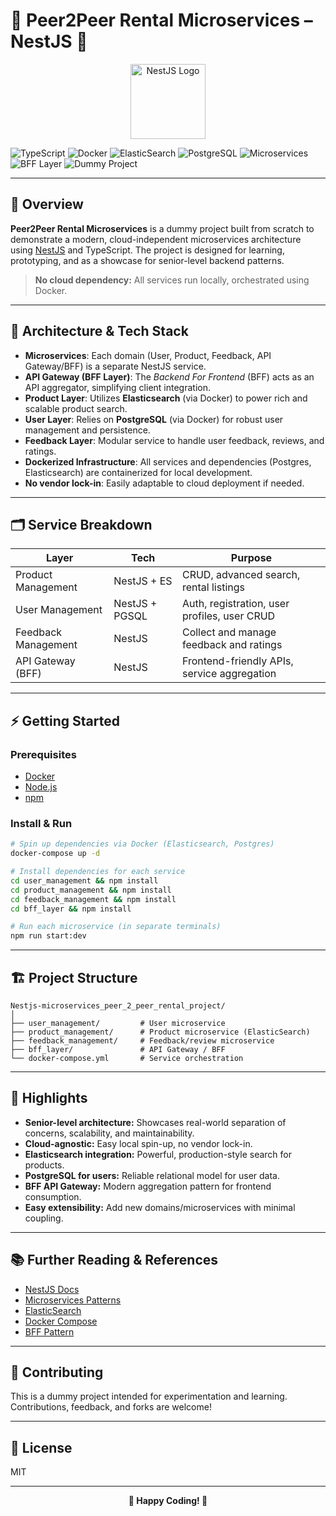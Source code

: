 # 🎉 Peer2Peer Rental Microservices – NestJS 🚀

<div align="center">
  <img src="https://nestjs.com/img/logo-small.svg" alt="NestJS Logo" width="120"/>
</div>

![TypeScript](https://img.shields.io/badge/language-Typescript-blue?style=flat-square)
![Docker](https://img.shields.io/badge/infra-Docker-blueviolet?logo=docker)
![ElasticSearch](https://img.shields.io/badge/search-ElasticSearch-yellow?logo=elasticsearch)
![PostgreSQL](https://img.shields.io/badge/database-PostgreSQL-316192?logo=postgresql)
![Microservices](https://img.shields.io/badge/architecture-Microservices-brightgreen?logo=nestjs)
![BFF Layer](https://img.shields.io/badge/API%20Gateway-BFF%20Layer-red?logo=nestjs)
![Dummy Project](https://img.shields.io/badge/Dummy%20Project-Yes-lightgrey?style=flat-square)

---

## 🌟 Overview

**Peer2Peer Rental Microservices** is a dummy project built from scratch to demonstrate a modern, cloud-independent microservices architecture using [NestJS](https://nestjs.com/) and TypeScript. The project is designed for learning, prototyping, and as a showcase for senior-level backend patterns.

> **No cloud dependency:** All services run locally, orchestrated using Docker.

---

## 🧩 Architecture & Tech Stack

- **Microservices**: Each domain (User, Product, Feedback, API Gateway/BFF) is a separate NestJS service.
- **API Gateway (BFF Layer)**: The _Backend For Frontend_ (BFF) acts as an API aggregator, simplifying client integration.
- **Product Layer**: Utilizes **Elasticsearch** (via Docker) to power rich and scalable product search.
- **User Layer**: Relies on **PostgreSQL** (via Docker) for robust user management and persistence.
- **Feedback Layer**: Modular service to handle user feedback, reviews, and ratings.
- **Dockerized Infrastructure**: All services and dependencies (Postgres, Elasticsearch) are containerized for local development.
- **No vendor lock-in**: Easily adaptable to cloud deployment if needed.

---

## 🗂️ Service Breakdown

| Layer               | Tech           | Purpose                                                    |
|---------------------|----------------|------------------------------------------------------------|
| Product Management  | NestJS + ES    | CRUD, advanced search, rental listings                      |
| User Management     | NestJS + PGSQL | Auth, registration, user profiles, user CRUD                |
| Feedback Management | NestJS         | Collect and manage feedback and ratings                     |
| API Gateway (BFF)   | NestJS         | Frontend-friendly APIs, service aggregation                 |

---

## ⚡ Getting Started

### Prerequisites

- [Docker](https://www.docker.com/)
- [Node.js](https://nodejs.org/)
- [npm](https://www.npmjs.com/)

### Install & Run

```bash
# Spin up dependencies via Docker (Elasticsearch, Postgres)
docker-compose up -d

# Install dependencies for each service
cd user_management && npm install
cd product_management && npm install
cd feedback_management && npm install
cd bff_layer && npm install

# Run each microservice (in separate terminals)
npm run start:dev
```

---

## 🏗️ Project Structure

```
Nestjs-microservices_peer_2_peer_rental_project/
│
├── user_management/         # User microservice
├── product_management/      # Product microservice (ElasticSearch)
├── feedback_management/     # Feedback/review microservice
├── bff_layer/               # API Gateway / BFF
└── docker-compose.yml       # Service orchestration
```

---

## 🌈 Highlights

- **Senior-level architecture:** Showcases real-world separation of concerns, scalability, and maintainability.
- **Cloud-agnostic:** Easy local spin-up, no vendor lock-in.
- **Elasticsearch integration:** Powerful, production-style search for products.
- **PostgreSQL for users:** Reliable relational model for user data.
- **BFF API Gateway:** Modern aggregation pattern for frontend consumption.
- **Easy extensibility:** Add new domains/microservices with minimal coupling.

---

## 📚 Further Reading & References

- [NestJS Docs](https://docs.nestjs.com/)
- [Microservices Patterns](https://microservices.io/)
- [ElasticSearch](https://www.elastic.co/elasticsearch/)
- [Docker Compose](https://docs.docker.com/compose/)
- [BFF Pattern](https://samnewman.io/patterns/architectural/bff/)

---

## 🤝 Contributing

This is a dummy project intended for experimentation and learning. Contributions, feedback, and forks are welcome!

---

## 📝 License

MIT

---

<div align="center">
  <b>🚀 Happy Coding! 🚀</b>
</div>

